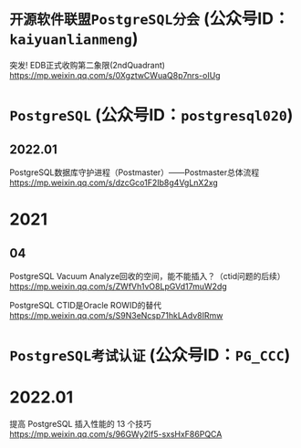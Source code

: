 
# `开源软件联盟PostgreSQL分会` (公众号ID：`kaiyuanlianmeng`)

突发! EDB正式收购第二象限(2ndQuadrant) https://mp.weixin.qq.com/s/0XgztwCWuaQ8p7nrs-oIUg

# `PostgreSQL` (公众号ID：`postgresql020`)

## 2022.01

PostgreSQL数据库守护进程（Postmaster）——Postmaster总体流程 https://mp.weixin.qq.com/s/dzcGco1F2Ib8g4VgLnX2xg

# 2021

## 04

PostgreSQL Vacuum Analyze回收的空间，能不能插入？（ctid问题的后续） https://mp.weixin.qq.com/s/ZWfVh1vO8LpGVd17muW2dg

PostgreSQL CTID是Oracle ROWID的替代 https://mp.weixin.qq.com/s/S9N3eNcsp71hkLAdv8IRmw

# `PostgreSQL考试认证` (公众号ID：`PG_CCC`)

# 2022.01

提高 PostgreSQL 插入性能的 13 个技巧 https://mp.weixin.qq.com/s/96GWy2lf5-sxsHxF86PQCA
